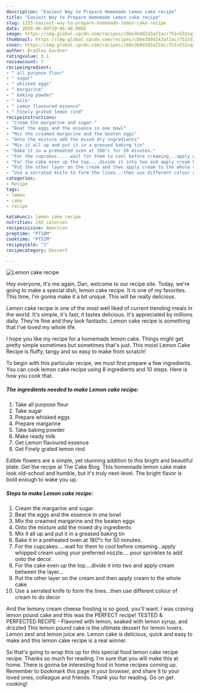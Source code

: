 ```yaml
---
description: "Easiest Way to Prepare Homemade Lemon cake recipe"
title: "Easiest Way to Prepare Homemade Lemon cake recipe"
slug: 1155-easiest-way-to-prepare-homemade-lemon-cake-recipe
date: 2020-06-09T19:46:40.098Z
image: https://img-global.cpcdn.com/recipes/cbbe3b9d243af2ac/751x532cq70/lemon-cake-recipe-recipe-main-photo.jpg
thumbnail: https://img-global.cpcdn.com/recipes/cbbe3b9d243af2ac/751x532cq70/lemon-cake-recipe-recipe-main-photo.jpg
cover: https://img-global.cpcdn.com/recipes/cbbe3b9d243af2ac/751x532cq70/lemon-cake-recipe-recipe-main-photo.jpg
author: Bradley Gardner
ratingvalue: 3.1
reviewcount: 7
recipeingredient:
- " all purpose flour"
- " sugar"
- " whisked eggs"
- " margarine"
- " baking powder"
- " milk"
- " Lemon flavoured essence"
- " Finely grated lemon rind"
recipeinstructions:
- "Cream the margarine and sugar."
- "Beat the eggs and the essence in one bowl"
- "Mix the creamed margarine and the beaten eggs"
- "Onto the mixture add the mixed dry ingredients"
- "Mix it all up and put it in a greased baking tin"
- "Bake it in a preheated oven at 180°c for 50 minutes."
- "For the cupcakes.....wait for them to cool before creaming...apply whipped cream using your preferred nozzle.... pour sprinkles to add onto the decor."
- "For the cake even up the top....divide it into two and apply cream between the layer..."
- "Put the other layer on the cream and then apply cream to the whole cake"
- "Use a serrated knife to form the lines...then use different colour of cream to do decor"
categories:
- Recipe
tags:
- lemon
- cake
- recipe

katakunci: lemon cake recipe 
nutrition: 243 calories
recipecuisine: American
preptime: "PT18M"
cooktime: "PT52M"
recipeyield: "1"
recipecategory: Dessert

---
```



![Lemon cake recipe](https://img-global.cpcdn.com/recipes/cbbe3b9d243af2ac/751x532cq70/lemon-cake-recipe-recipe-main-photo.jpg)

Hey everyone, it's me again, Dan, welcome to our recipe site. Today, we're going to make a special dish, lemon cake recipe. It is one of my favorites. This time, I'm gonna make it a bit unique. This will be really delicious.

Lemon cake recipe is one of the most well liked of current trending meals in the world. It's simple, it's fast, it tastes delicious. It's appreciated by millions daily. They're fine and they look fantastic. Lemon cake recipe is something that I've loved my whole life.

I hope you like my recipe for a homemade lemon cake. Things might get pretty simple sometimes but sometimes that&#39;s just. This moist Lemon Cake Recipe is fluffy, tangy and so easy to make from scratch!


To begin with this particular recipe, we must first prepare a few ingredients. You can cook lemon cake recipe using 8 ingredients and 10 steps. Here is how you cook that.

<!--inarticleads1-->

##### The ingredients needed to make Lemon cake recipe:

1. Take  all purpose flour
1. Take  sugar
1. Prepare  whisked eggs
1. Prepare  margarine
1. Take  baking powder
1. Make ready  milk
1. Get  Lemon flavoured essence
1. Get  Finely grated lemon rind


Edible flowers are a simple, yet stunning addition to this bright and beautiful plate. Get the recipe at The Cake Blog. This homemade lemon cake make look old-school and humble, but it&#39;s truly next-level. The bright flavor is bold enough to wake you up. 

<!--inarticleads2-->

##### Steps to make Lemon cake recipe:

1. Cream the margarine and sugar.
1. Beat the eggs and the essence in one bowl
1. Mix the creamed margarine and the beaten eggs
1. Onto the mixture add the mixed dry ingredients
1. Mix it all up and put it in a greased baking tin
1. Bake it in a preheated oven at 180°c for 50 minutes.
1. For the cupcakes.....wait for them to cool before creaming...apply whipped cream using your preferred nozzle.... pour sprinkles to add onto the decor.
1. For the cake even up the top....divide it into two and apply cream between the layer...
1. Put the other layer on the cream and then apply cream to the whole cake
1. Use a serrated knife to form the lines...then use different colour of cream to do decor


And the lemony cream cheese frosting is so good, you&#39;ll want. I was craving lemon pound cake and this was the PERFECT recipe! TESTED &amp; PERFECTED RECIPE - Flavored with lemon, soaked with lemon syrup, and drizzled This lemon pound cake is the ultimate dessert for lemon lovers. Lemon zest and lemon juice are. Lemon cake is delicious, quick and easy to make and this lemon cake recipe is a real winner. 

So that's going to wrap this up for this special food lemon cake recipe recipe. Thanks so much for reading. I'm sure that you will make this at home. There is gonna be interesting food in home recipes coming up. Remember to bookmark this page in your browser, and share it to your loved ones, colleague and friends. Thank you for reading. Go on get cooking!
